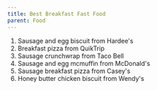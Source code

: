 ```yaml
---
title: Best Breakfast Fast Food
parent: Food
---
```


1. Sausage and egg biscuit from Hardee's
2. Breakfast pizza from QuikTrip
3. Sausage crunchwrap from Taco Bell
4. Sausage and egg mcmuffin from McDonald's
5. Sausage breakfast pizza from Casey's
6. Honey butter chicken biscuit from Wendy's
